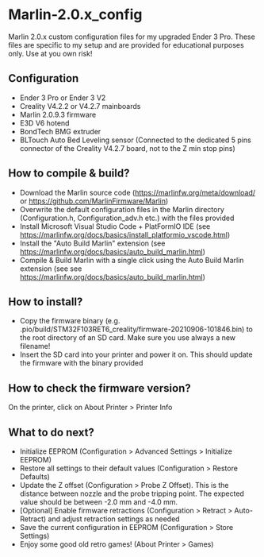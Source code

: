# Marlin-2.0.x_config

Marlin 2.0.x custom configuration files for my upgraded Ender 3 Pro.
These files are specific to my setup and are provided for educational purposes only.
Use at you own risk!

## Configuration
* Ender 3 Pro or Ender 3 V2
* Creality V4.2.2 or V4.2.7 mainboards
* Marlin 2.0.9.3 firmware
* E3D V6 hotend
* BondTech BMG extruder
* BLTouch Auto Bed Leveling sensor (Connected to the dedicated 5 pins connector of the Creality V4.2.7 board, not to the Z min stop pins)

## How to compile & build?
* Download the Marlin source code (https://marlinfw.org/meta/download/ or https://github.com/MarlinFirmware/Marlin)
* Overwrite the default configuration files in the Marlin directory (Configuration.h, Configuration_adv.h etc.) with the files provided
* Install Microsoft Visual Studio Code + PlatFormIO IDE (see https://marlinfw.org/docs/basics/install_platformio_vscode.html)
* Install the "Auto Build Marlin" extension (see https://marlinfw.org/docs/basics/auto_build_marlin.html)
* Compile & Build Marlin with a single click using the Auto Build Marlin extension (see see https://marlinfw.org/docs/basics/auto_build_marlin.html)

## How to install?
* Copy the firmware binary (e.g. .pio/build/STM32F103RET6_creality/firmware-20210906-101846.bin) to the root directory of an SD card. Make sure you use always a new filename!
* Insert the SD card into your printer and power it on. This should update the firmware with the binary provided

## How to check the firmware version?
On the printer, click on About Printer > Printer Info

## What to do next?
* Initialize EEPROM (Configuration > Advanced Settings > Initialize EEPROM)
* Restore all settings to their default values (Configuration > Restore Defaults)
* Update the Z offset (Configuration > Probe Z Offset). This is the distance between nozzle and the probe tripping point. The expected value should be between -2.0 mm and -4.0 mm.
* [Optional] Enable firmware retractions (Configuration > Retract > Auto-Retract) and adjust retraction settings as needed
* Save the current configuration in EEPROM (Configuration > Store Settings)
* Enjoy some good old retro games! (About Printer > Games)



 





